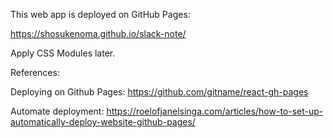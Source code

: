 This web app is deployed on GitHub Pages: 

https://shosukenoma.github.io/slack-note/

Apply CSS Modules later.


References:

Deploying on Github Pages:
https://github.com/gitname/react-gh-pages

Automate deployment:
https://roelofjanelsinga.com/articles/how-to-set-up-automatically-deploy-website-github-pages/
